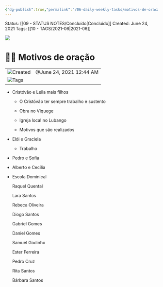 ```yaml
---
{"dg-publish":true,"permalink":"/06-daily-weekly-tasks/motivos-de-oracao-24-06-2021/","noteIcon":""}
---
```


Status: [[09 - STATUS NOTES/Concluído\|Concluído]]
Created: June 24, 2021
Tags: [[10 - TAGS/2021-06\|2021-06]] 

![](Dashboard/Attachments/met_georges_seurat_1884.jpg)

# 🙏🏻 Motivos de oração

|                                                        |                         |
| ------------------------------------------------------ | ----------------------- |
| ![](Dashboard/Attachments/clock_gray%20242.svg)Created | @June 24, 2021 12:44 AM |
| ![](Dashboard/Attachments/list_gray%20976.svg)Tags     |                         |

- Cristóvão e Leila mais filhos
    
    - O Cristóvão ter sempre trabalho e sustento
    
    - Obra no Viquege
    
    - Igreja local no Lubango
    
    - Motivos que são realizados
        
    

- Elói e Graciela
    
    - Trabalho
    

- Pedro e Sofia

- Alberto e Cecília

- Escola Dominical
    
    Raquel Quental
    
    Lara Santos
    
    Rebeca Oliveira
    
    Diogo Santos
    
    Gabriel Gomes
    
    Daniel Gomes
    
    Samuel Godinho
    
    Ester Ferreira
    
    Pedro Cruz
    
    Rita Santos
    
    Bárbara Santos